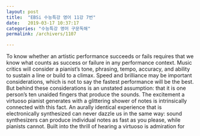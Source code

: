 ```yaml
---
layout: post
title:  "EBSi 수능특강 영어 11강 7번"
date:   2019-03-17 10:37:17
categories: "수능특강 영어 구문독해"
permalink: /archivers/1107

---
```


To know whether an artistic performance succeeds or fails requires that we know what counts as success or failure in any performance context. Music critics will consider a pianist’s tone, phrasing, tempo, accuracy, and ability to sustain a line or build to a climax. Speed and brilliance may be important considerations, which is not to say the fastest performance will be the best. But behind these considerations is an unstated assumption: that it is one person’s ten unaided fingers that produce the sounds. The excitement a virtuoso pianist generates with a glittering shower of notes is intrinsically connected with this fact. An aurally identical experience that is electronically synthesized can never dazzle us in the same way: sound synthesizers can produce individual notes as fast as you please, while pianists cannot. Built into the thrill of hearing a virtuoso is admiration for 